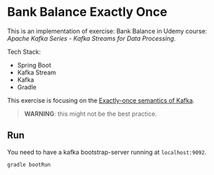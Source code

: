 # Bank Balance Exactly Once
This is an implementation of exercise: Bank Balance in 
Udemy course: _Apache Kafka Series - Kafka Streams for Data Processing_.

Tech Stack:
- Spring Boot
- Kafka Stream
- Kafka
- Gradle

This exercise is focusing on the [Exactly-once semantics of Kafka](https://medium.com/@jaykreps/exactly-once-support-in-apache-kafka-55e1fdd0a35f).

> __WARNING__: this might not be the best practice.


## Run
You need to have a kafka bootstrap-server running at `localhost:9092`.
```shell script
gradle bootRun
```

